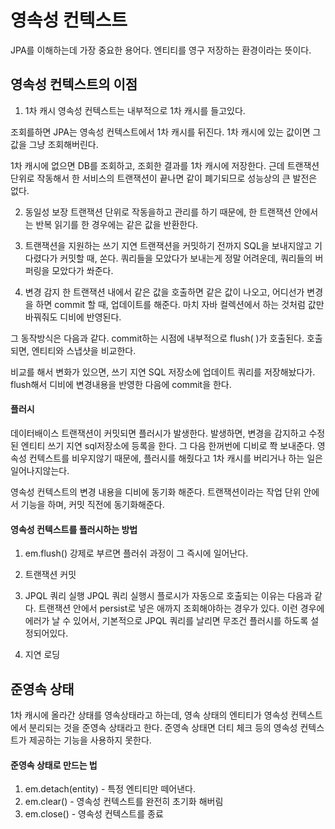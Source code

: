 # 영속성 컨텍스트
JPA를 이해하는데 가장 중요한 용어다.
엔티티를 영구 저장하는 환경이라는 뜻이다.

## 영속성 컨텍스트의 이점
1. 1차 캐시
영속성 컨텍스트는 내부적으로 1차 캐시를 들고있다.

조회를하면 JPA는 영속성 컨텍스트에서 1차 캐시를 뒤진다. 1차 캐시에 있는 값이면 그 값을 그냥 조회해버린다. 

1차 캐시에 없으면 DB를 조회하고, 조회한 결과를 1차 캐시에 저장한다.
근데 트랜잭션 단위로 작동해서 한 서비스의 트랜잭션이 끝나면 같이 폐기되므로 성능상의 큰 발전은 없다.

2. 동일성 보장
트랜잭션 단위로 작동을하고 관리를 하기 때문에, 한 트랜잭션 안에서는 반복 읽기를 한 경우에는 같은 값을 반환한다.


3. 트랜잭션을 지원하는 쓰기 지연
트랜잭션을 커밋하기 전까지 SQL을 보내지않고 기다렸다가 커밋할 때, 쏜다.
쿼리들을 모았다가 보내는게 정말 어려운데, 쿼리들의 버퍼링을 모았다가 쏴준다.

4. 변경 감지
한 트랜잭션 내에서 같은 값을 호출하면 같은 값이 나오고, 어디선가 변경을 하면 commit 할 때, 업데이트를 해준다.
마치 자바 컬렉션에서 하는 것처럼 값만 바꿔줘도 디비에 반영된다.

그 동작방식은 다음과 같다.
commit하는 시점에 내부적으로 flush( )가 호출된다. 호출되면, 엔티티와 스냅샷을 비교한다. 

비교를 해서 변화가 있으면, 쓰기 지연 SQL 저장소에 업데이트 쿼리를 저장해놨다가. flush해서 디비에 변경내용을 반영한 다음에  commit을 한다.
#### 플러시
데이터배이스 트랜잭션이 커밋되면 플러시가 발생한다.
발생하면, 변경을 감지하고 수정된 엔티티 쓰기 지연 sql저장소에 등록을 한다.
그 다음 한꺼번에 디비로 쫙 보내준다.
영속성 컨텍스트를 비우지않기 때문에, 플러시를 해줬다고 1차 캐시를 버리거나 하는 일은 일어나지않는다.

 영속성 컨텍스트의 변경 내용을 디비에 동기화 해준다. 트랜잭션이라는 작업 단위 안에서 기능을 하며, 커밋 직전에 동기화해준다.

#### 영속성 컨텍스트를 플러시하는 방법
1. em.flush()
강제로 부르면 플러쉬 과정이 그 즉시에 일어난다.

2. 트랜잭션 커밋

3. JPQL 쿼리 실행
JPQL 쿼리 실행시 플로시가 자동으로 호출되는 이유는 다음과 같다.
트랜잭션 안에서 persist로 넣은 애까지 조회해야하는 경우가 있다. 이런 경우에 에러가 날 수 있어서, 기본적으로 JPQL 쿼리를 날리면 무조건 플러시를 하도록 설정되어있다.

4. 지연 로딩

## 준영속 상태
1차 캐시에 올라간 상태를 영속상태라고 하는데, 영속 상태의 엔티티가 영속성 컨텍스트에서 분리되는 것을 준영속 상태라고 한다. 
준영속 상태면 더티 체크 등의 영속성 컨텍스트가 제공하는 기능을 사용하지 못한다.

#### 준영속 상태로 만드는 법
1. em.detach(entity) - 특정 엔티티만 떼어낸다.
2. em.clear() - 영속성 컨텍스트를 완전히 초기화 해버림
3. em.close() - 영속성 컨텍스트를 종료
